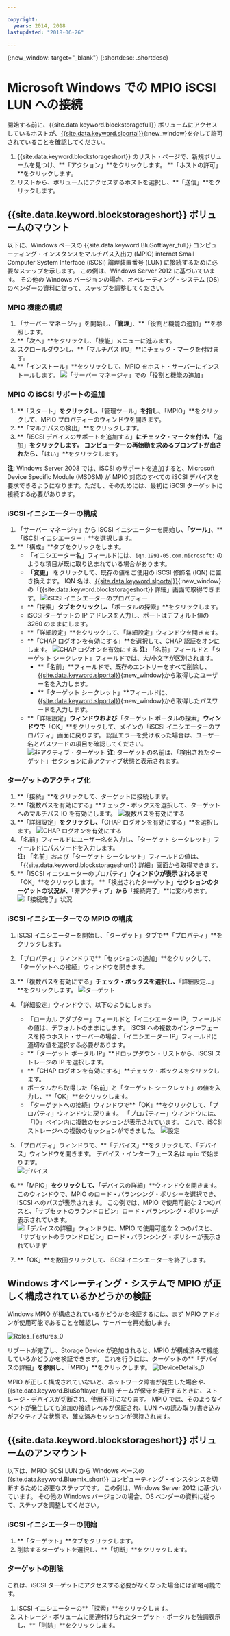 ```yaml
---

copyright:
  years: 2014, 2018
lastupdated: "2018-06-26"

---
```

{:new_window: target="_blank"}
{:shortdesc: .shortdesc}

# Microsoft Windows での MPIO iSCSI LUN への接続

開始する前に、{{site.data.keyword.blockstoragefull}} ボリュームにアクセスしているホストが、[{{site.data.keyword.slportal}}](https://control.softlayer.com/){:new_window}を介して許可されていることを確認してください。

1. {{site.data.keyword.blockstorageshort}} のリスト・ページで、新規ボリュームを見つけ、**「アクション」**をクリックします。 **「ホストの許可」**をクリックします。
2. リストから、ボリュームにアクセスするホストを選択し、**「送信」**をクリックします。

## {{site.data.keyword.blockstorageshort}} ボリュームのマウント

以下に、Windows ベースの {{site.data.keyword.BluSoftlayer_full}} コンピューティング・インスタンスをマルチパス入出力 (MPIO) internet Small Computer System Interface (iSCSI) 論理装置番号 (LUN) に接続するために必要なステップを示します。 この例は、Windows Server 2012 に基づいています。 その他の Windows バージョンの場合、オペレーティング・システム (OS) のベンダーの資料に従って、ステップを調整してください。

### MPIO 機能の構成

1. 「サーバー マネージャ」を開始し、**「管理」**、**「役割と機能の追加」**を参照します。
2. **「次へ」**をクリックし、「機能」メニューに進みます。
3. スクロールダウンし、**「マルチパス I/O」**にチェック・マークを付けます。
4. **「インストール」**をクリックして、MPIO をホスト・サーバーにインストールします。
![「サーバー マネージャ」での「役割と機能の追加」](/images/Roles_Features.png)

### MPIO の iSCSI サポートの追加

1. **「スタート」**をクリックし、**「管理ツール」**を指し、**「MPIO」**をクリックして、MPIO プロパティーのウィンドウを開きます。
2. **「マルチパスの検出」**をクリックします。
3. **「iSCSI デバイスのサポートを追加する」**にチェック・マークを付け、**「追加」**をクリックします。 コンピューターの再始動を求めるプロンプトが出されたら、**「はい」**をクリックします。

**注**: Windows Server 2008 では、iSCSI のサポートを追加すると、Microsoft Device Specific Module (MSDSM) が MPIO 対応のすべての iSCSI デバイスを要求できるようになります。ただし、そのためには、最初に iSCSI ターゲットに接続する必要があります。

### iSCSI イニシエーターの構成

1. 「サーバー マネージャ」から iSCSI イニシエーターを開始し、**「ツール」**、**「iSCSI イニシエーター」**を選択します。
2. **「構成」**タブをクリックをします。
    - 「イニシエーター名」フィールドには、`iqn.1991-05.com.microsoft:` のような項目が既に取り込まれている場合があります。
    - **「変更」** をクリックして、既存の値をご使用の iSCSI 修飾名 (IQN) に置き換えます。 IQN 名は、[{{site.data.keyword.slportal}}](https://control.softlayer.com/){:new_window}の「{{site.data.keyword.blockstorageshort}} 詳細」画面で取得できます。
    ![iSCSI イニシエーターのプロパティー](/images/iSCSI.png)
    - **「探索」**タブをクリックし、**「ポータルの探索」**をクリックします。
    - iSCSI ターゲットの IP アドレスを入力し、ポートはデフォルト値の 3260 のままにします。 
    - **「詳細設定」**をクリックして、「詳細設定」ウィンドウを開きます。
    - **「CHAP ログオンを有効にする」**を選択して、CHAP 認証をオンにします。
    ![CHAP ログオンを有効にする](/images/Advanced_0.png)
    **注:** 「名前」フィールドと「ターゲット シークレット」フィールドでは、大/小文字が区別されます。
         - **「名前」**フィールドで、既存のエントリーをすべて削除し、[{{site.data.keyword.slportal}}](https://control.softlayer.com/){:new_window}から取得したユーザー名を入力します。
         - **「ターゲット シークレット」**フィールドに、[{{site.data.keyword.slportal}}](https://control.softlayer.com/){:new_window}から取得したパスワードを入力します。
    - **「詳細設定」**ウィンドウおよび**「ターゲット ポータルの探索」**ウィンドウで**「OK」**をクリックして、メインの「iSCSI イニシエーターのプロパティ」画面に戻ります。 認証エラーを受け取った場合は、ユーザー名とパスワードの項目を確認してください。
    ![非アクティブ・ターゲット](/images/Inactive_0.png)
    **注**: ターゲットの名前は、「検出されたターゲット」セクションに非アクティブ状態と表示されます。 

    
### ターゲットのアクティブ化

1. **「接続」**をクリックして、ターゲットに接続します。
2. **「複数パスを有効にする」**チェック・ボックスを選択して、ターゲットへのマルチパス IO を有効にします。
![複数パスを有効にする](/images/Connect_0.png)
3. **「詳細設定」**をクリックし、**「CHAP ログオンを有効にする」**を選択します。
![CHAP ログオンを有効にする](/images/chap_0.png)
4. 「名前」フィールドにユーザー名を入力し、「ターゲット シークレット」フィールドにパスワードを入力します。<br/>
**注:** 「名前」および「ターゲット シークレット」フィールドの値は、「{{site.data.keyword.blockstorageshort}} 詳細」画面から取得できます。
5. **「iSCSI イニシエーターのプロパティ」**ウィンドウが表示されるまで**「OK」**をクリックします。 **「検出されたターゲット」**セクションのターゲットの状況が、**「非アクティブ」**から**「接続完了」**に変わります。
![「接続完了」状況](/images/Connected.png) 


### iSCSI イニシエーターでの MPIO の構成

1. iSCSI イニシエーターを開始し、「ターゲット」タブで**「プロパティ」**をクリックします。
2. 「プロパティ」ウィンドウで**「セッションの追加」**をクリックして、「ターゲットへの接続」ウィンドウを開きます。
3. **「複数パスを有効にする」**チェック・ボックスを選択し、**「詳細設定...」**をクリックします。
  ![ターゲット](/images/Target.png) 
  
4. 「詳細設定」ウィンドウで、以下のようにします。
   - 「ローカル アダプター」フィールドと「イニシエーター IP」フィールドの値は、デフォルトのままにします。 iSCSI への複数のインターフェースを持つホスト・サーバーの場合、「イニシエーター IP」フィールドに適切な値を選択する必要があります。
   - **「ターゲット ポータル IP」**ドロップダウン・リストから、iSCSI ストレージの IP を選択します。
   - **「CHAP ログオンを有効にする」**チェック・ボックスをクリックします。
   - ポータルから取得した「名前」と「ターゲット シークレット」の値を入力し、**「OK」**をクリックします。
   - 「ターゲットへの接続」ウィンドウで**「OK」**をクリックして、「プロパティ」ウィンドウに戻ります。 「プロパティー」ウィンドウには、「ID」ペイン内に複数のセッションが表示されています。 これで、iSCSI ストレージへの複数のセッションができました。
   ![設定](/images/Settings.png) 
   
5. 「プロパティ」ウィンドウで、**「デバイス」**をクリックして、「デバイス」ウィンドウを開きます。 デバイス・インターフェース名は `mpio` で始まります。 <br/>
  ![デバイス](/images/Devices.png) 
  
6. **「MPIO」**をクリックして、**「デバイスの詳細」**ウィンドウを開きます。 このウィンドウで、MPIO のロード・バランシング・ポリシーを選択でき、iSCSI へのパスが表示されます。 この例では、MPIO で使用可能な 2 つのパスと、「サブセットのラウンドロビン」ロード・バランシング・ポリシーが表示されています。
  ![「デバイスの詳細」ウィンドウに、MPIO で使用可能な 2 つのパスと、「サブセットのラウンドロビン」ロード・バランシング・ポリシーが表示されています](/images/DeviceDetails.png) 
  
7. **「OK」**を数回クリックして、iSCSI イニシエーターを終了します。



## Windows オペレーティング・システムで MPIO が正しく構成されているかどうかの検証

Windows MPIO が構成されているかどうかを検証するには、まず MPIO アドオンが使用可能であることを確認し、サーバーを再始動します。

![Roles_Features_0](/images/Roles_Features_0.png)

リブートが完了し、Storage Device が追加されると、MPIO が構成済みで機能しているかどうかを検証できます。 これを行うには、ターゲットの**「デバイスの詳細」**を参照し、**「MPIO」**をクリックします。
![DeviceDetails_0](/images/DeviceDetails_0.png)

MPIO が正しく構成されていないと、ネットワーク障害が発生した場合や、{{site.data.keyword.BluSoftlayer_full}} チームが保守を実行するときに、ストレージ・デバイスが切断され、使用不可になります。 MPIO では、そのようなイベントが発生しても追加の接続レベルが保証され、LUN への読み取り/書き込みがアクティブな状態で、確立済みセッションが保持されます。

## {{site.data.keyword.blockstorageshort}} ボリュームのアンマウント

以下は、MPIO iSCSI LUN から Windows ベースの {{site.data.keyword.Bluemix_short}} コンピューティング・インスタンスを切断するために必要なステップです。 この例は、Windows Server 2012 に基づいています。 その他の Windows バージョンの場合、OS ベンダーの資料に従って、ステップを調整してください。

### iSCSI イニシエーターの開始

1. **「ターゲット」**タブをクリックします。
2. 削除するターゲットを選択し、**「切断」**をクリックします。

### ターゲットの削除
これは、iSCSI ターゲットにアクセスする必要がなくなった場合には省略可能です。

1. iSCSI イニシエーターの**「探索」**をクリックします。
2. ストレージ・ボリュームに関連付けられたターゲット・ポータルを強調表示し、**「削除」**をクリックします。

